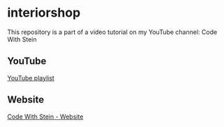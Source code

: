# interiorshop

This repository is a part of a video tutorial on my YouTube channel: Code With Stein

## YouTube

[YouTube playlist](https://www.youtube.com/watch?v=jmc0gV6_NE0&list=PLpyspNLjzwBkeyP_4_bZBdtRjZQreDR_H)

## Website

[Code With Stein - Website](https://codewithstein.com)
